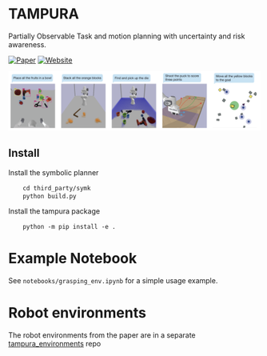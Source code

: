 # TAMPURA

Partially Observable Task and motion planning with uncertainty and risk awareness.

[![Paper](https://img.shields.io/badge/-Paper-F5DF4D?style=flat&logo=read-the-docs)](https://arxiv.org/abs/2403.10454)
[![Website](https://img.shields.io/badge/-Website-7952B3?style=flat&logo=Internet-Explorer)](https://aidan-curtis.github.io/tampura.github.io/)


![alt text](figs/tasks.png)

## Install

Install the symbolic planner
```
    cd third_party/symk
    python build.py
```

Install the tampura package
```
    python -m pip install -e .
```

# Example Notebook

See `notebooks/grasping_env.ipynb` for a simple usage example.

# Robot environments

The robot environments from the paper are in a separate [tampura_environments](https://github.com/aidan-curtis/tampura_environments) repo
